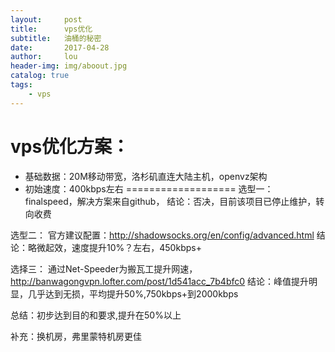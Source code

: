 ```yaml
---
layout:     post
title:      vps优化
subtitle:   油桶的秘密
date:       2017-04-28
author:     lou
header-img: img/aboout.jpg
catalog: true
tags:
    - vps
---
```


# vps优化方案：
* 基础数据：20M移动带宽，洛杉矶直连大陆主机，openvz架构
* 初始速度：400kbps左右
===================
选型一：
finalspeed，解决方案来自github，
结论：否决，目前该项目已停止维护，转向收费

选型二：
官方建议配置：http://shadowsocks.org/en/config/advanced.html
结论：略微起效，速度提升10%？左右，450kbps+

选择三：
通过Net-Speeder为搬瓦工提升网速，http://banwagongvpn.lofter.com/post/1d541acc_7b4bfc0
结论：峰值提升明显，几乎达到无损，平均提升50%,750kbps+到2000kbps

总结：初步达到目的和要求,提升在50%以上

补充：换机房，弗里蒙特机房更佳
